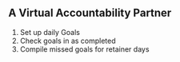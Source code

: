 ## A Virtual Accountability Partner

1. Set up daily Goals
2. Check goals in as completed 
3. Compile missed goals for retainer days

